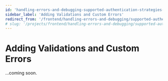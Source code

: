 ```yaml
---
id: 'handling-errors-and-debugging-supported-authentication-strategies-adding-validations-and-custom-errors'
sidebar_label: 'Adding Validations and Custom Errors'
redirect_from: '/frontend/handling-errors-and-debugging/supported-authentication-strategies/adding-validations-and-custom-errors'
# slug: '/projects/frontend/handling-errors-and-debugging/supported-authentication-strategies/adding-validations-and-custom-errors'
---
```


# Adding Validations and Custom Errors

...coming soon.
